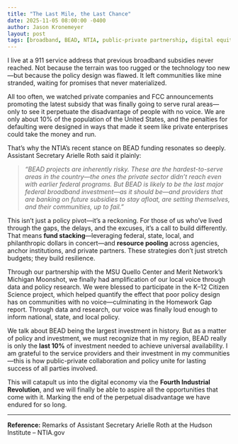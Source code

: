 ```yaml
---
title: "The Last Mile, the Last Chance"
date: 2025-11-05 08:00:00 -0400
author: Jason Kronemeyer
layout: post
tags: [broadband, BEAD, NTIA, public-private partnership, digital equity, MSU Quello Center, Merit Network, Michigan Moonshot]
---
```


I live at a 911 service address that previous broadband subsidies never reached. Not because the terrain was too rugged or the technology too new—but because the policy design was flawed. It left communities like mine stranded, waiting for promises that never materialized.

All too often, we watched private companies and FCC announcements promoting the latest subsidy that was finally going to serve rural areas—only to see it perpetuate the disadvantage of people with no voice. We are only about 10% of the population of the United States, and the penalties for defaulting were designed in ways that made it seem like private enterprises could take the money and run.

That’s why the NTIA’s recent stance on BEAD funding resonates so deeply. Assistant Secretary Arielle Roth said it plainly:

> *“BEAD projects are inherently risky. These are the hardest-to-serve areas in the country—the ones the private sector didn’t reach even with earlier federal programs. But BEAD is likely to be the last major federal broadband investment—as it should be—and providers that are banking on future subsidies to stay afloat, are setting themselves, and their communities, up to fail.”*

This isn’t just a policy pivot—it’s a reckoning. For those of us who’ve lived through the gaps, the delays, and the excuses, it’s a call to build differently. That means **fund stacking**—leveraging federal, state, local, and philanthropic dollars in concert—and **resource pooling** across agencies, anchor institutions, and private partners. These strategies don’t just stretch budgets; they build resilience.

Through our partnership with the MSU Quello Center and Merit Network’s Michigan Moonshot, we finally had amplification of our local voice through data and policy research. We were blessed to participate in the K–12 Citizen Science project, which helped quantify the effect that poor policy design has on communities with no voice—culminating in the Homework Gap report. Through data and research, our voice was finally loud enough to inform national, state, and local policy.

We talk about BEAD being the largest investment in history. But as a matter of policy and investment, we must recognize that in my region, BEAD really is only the **last 10%** of investment needed to achieve universal availability. I am grateful to the service providers and their investment in my communities—this is how public-private collaboration and policy unite for lasting success of all parties involved.

This will catapult us into the digital economy via the **Fourth Industrial Revolution**, and we will finally be able to aspire all the opportunities that come with it. Marking the end of the perpetual disadvantage we have endured for so long.

---

**Reference:** Remarks of Assistant Secretary Arielle Roth at the Hudson Institute – NTIA.gov
